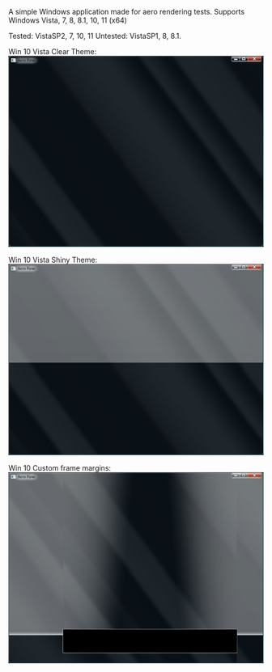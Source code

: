 A simple Windows application made for aero rendering tests. 
Supports Windows Vista, 7, 8, 8.1, 10, 11 (x64)

Tested: VistaSP2, 7, 10, 11
Untested: VistaSP1, 8, 8.1. 

Win 10 Vista Clear Theme:
![alt text](https://github.com/AsumiLuna/AeroPane/blob/main/Aeropane.PNG?raw=true)

Win 10 Vista Shiny Theme:
![alt text](https://github.com/AsumiLuna/AeroPane/blob/main/win10shinypane.PNG?raw=true)

Win 10 Custom frame margins:
![alt text](https://raw.githubusercontent.com/AsumiLuna/AeroPane/main/aeroframe.PNG)

